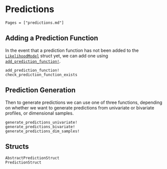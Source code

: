 # Predictions

```@index
Pages = ["predictions.md"]
```

## Adding a Prediction Function

In the event that a prediction function has not been added to the [`LikelihoodModel`](@ref) struct yet, we can add one using [`add_prediction_function!`](@ref).

```@docs
add_prediction_function!
check_prediction_function_exists
```

## Prediction Generation

Then to generate predictions we can use one of three functions, depending on whether we want to generate predictions from univariate or bivariate profiles, or dimensional samples.

```@docs
generate_predictions_univariate!
generate_predictions_bivariate! 
generate_predictions_dim_samples!
```

## Structs

```@docs
AbstractPredictionStruct
PredictionStruct
```